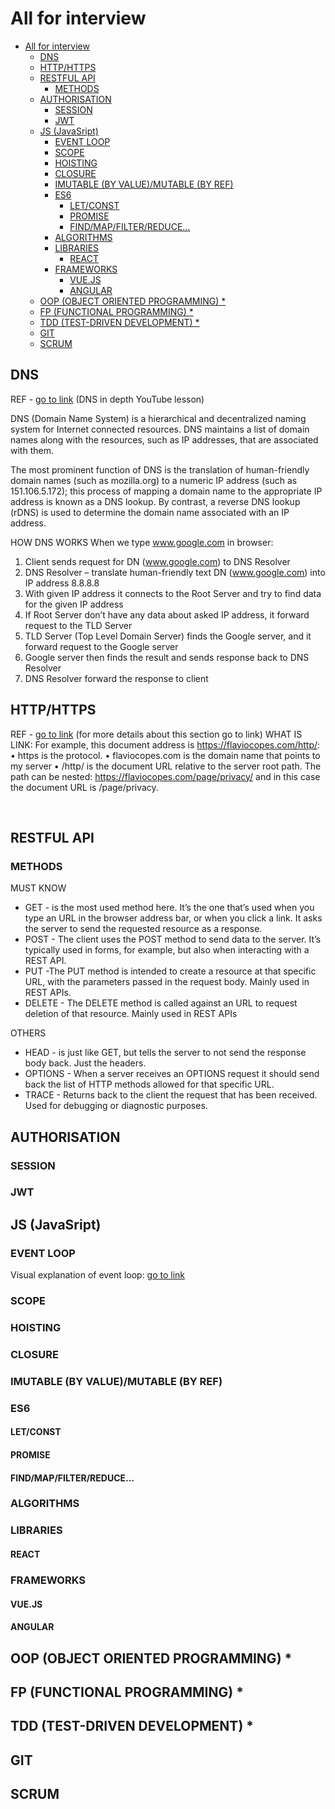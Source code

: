 # All for interview

- [All for interview](#all-for-interview)
  - [DNS](#dns)
  - [HTTP/HTTPS](#httphttps)
  - [RESTFUL API](#restful-api)
    - [METHODS](#methods)
  - [AUTHORISATION](#authorisation)
    - [SESSION](#session)
    - [JWT](#jwt)
  - [JS (JavaSript)](#js-javasript)
    - [EVENT LOOP](#event-loop)
    - [SCOPE](#scope)
    - [HOISTING](#hoisting)
    - [CLOSURE](#closure)
    - [IMUTABLE (BY VALUE)/MUTABLE (BY REF)](#imutable-by-valuemutable-by-ref)
    - [ES6](#es6)
      - [LET/CONST](#letconst)
      - [PROMISE](#promise)
      - [FIND/MAP/FILTER/REDUCE…](#findmapfilterreduce)
    - [ALGORITHMS](#algorithms)
    - [LIBRARIES](#libraries)
      - [REACT](#react)
    - [FRAMEWORKS](#frameworks)
      - [VUE.JS](#vuejs)
      - [ANGULAR](#angular)
  - [OOP (OBJECT ORIENTED PROGRAMMING) *](#oop-object-oriented-programming-)
  - [FP (FUNCTIONAL PROGRAMMING) *](#fp-functional-programming-)
  - [TDD (TEST-DRIVEN DEVELOPMENT) *](#tdd-test-driven-development-)
  - [GIT](#git)
  - [SCRUM](#scrum)
 
## DNS 
REF - [go to link](https://www.youtube.com/watch?v=hIqdZgjoRuk) (DNS in depth YouTube lesson)

DNS (Domain Name System) is a hierarchical and decentralized naming system for Internet connected resources. DNS maintains a list of domain names along with the resources, such as IP addresses, that are associated with them.

The most prominent function of DNS is the translation of human-friendly domain names (such as mozilla.org) to a numeric IP address (such as 151.106.5.172); this process of mapping a domain name to the appropriate IP address is known as a DNS lookup. By contrast, a reverse DNS lookup (rDNS) is used to determine the domain name associated with an IP address.

HOW DNS WORKS
When we type www.google.com in browser:
1.	Client sends request for DN (www.google.com) to DNS Resolver
2.	DNS Resolver – translate human-friendly text DN (www.google.com) into IP address 8.8.8.8
3.	With given IP address it connects to the Root Server and try to find data for the given IP address
4.	If Root Server don’t have any data about asked IP address, it forward request to the TLD Server
5.	TLD Server (Top Level Domain Server) finds the Google server, and it forward request to the Google server
6.	Google server then finds the result and sends response back to DNS Resolver
7.	DNS Resolver forward the response to client

## HTTP/HTTPS
REF - [go to link](https://flaviocopes.com/http/) (for more details about this section go to link)
WHAT IS LINK:
For example, this document address is https://flaviocopes.com/http/:
•	https is the protocol.
•	flaviocopes.com is the domain name that points to my server
•	/http/ is the document URL relative to the server root path. The path can be nested: https://flaviocopes.com/page/privacy/ and in this case the document URL is /page/privacy.

 
## RESTFUL API 
### METHODS
MUST KNOW
*	GET - is the most used method here. It’s the one that’s used when you type an URL in the browser address bar, or when you click a link. It asks the server to send the requested resource as a response.
*	POST - The client uses the POST method to send data to the server. It’s typically used in forms, for example, but also when interacting with a REST API.
*	PUT -The PUT method is intended to create a resource at that specific URL, with the parameters passed in the request body. Mainly used in REST APIs.
*	DELETE - The DELETE method is called against an URL to request deletion of that resource. Mainly used in REST APIs

OTHERS
*	HEAD - is just like GET, but tells the server to not send the response body back. Just the headers.
*	OPTIONS -	When a server receives an OPTIONS request it should send back the list of HTTP methods allowed for that specific URL.
*	TRACE - Returns back to the client the request that has been received. Used for debugging or diagnostic purposes.

## AUTHORISATION
### SESSION
### JWT

## JS (JavaSript)
### EVENT LOOP
Visual explanation of event loop: [go to link](http://latentflip.com/loupe/?code=JC5vbignYnV0dG9uJywgJ2NsaWNrJywgZnVuY3Rpb24gb25DbGljaygpIHsKICAgIHNldFRpbWVvdXQoZnVuY3Rpb24gdGltZXIoKSB7CiAgICAgICAgY29uc29sZS5sb2coJ1lvdSBjbGlja2VkIHRoZSBidXR0b24hJyk7ICAgIAogICAgfSwgMjAwMCk7Cn0pOwoKY29uc29sZS5sb2coIkhpISIpOwoKc2V0VGltZW91dChmdW5jdGlvbiB0aW1lb3V0KCkgewogICAgY29uc29sZS5sb2coIkNsaWNrIHRoZSBidXR0b24hIik7Cn0sIDUwMDApOwoKY29uc29sZS5sb2coIldlbGNvbWUgdG8gbG91cGUuIik7!!!PGJ1dHRvbj5DbGljayBtZSE8L2J1dHRvbj4%3D)

### SCOPE

### HOISTING

### CLOSURE

### IMUTABLE (BY VALUE)/MUTABLE (BY REF)

### ES6
#### LET/CONST

#### PROMISE

#### FIND/MAP/FILTER/REDUCE…

### ALGORITHMS

### LIBRARIES 
#### REACT

### FRAMEWORKS
#### VUE.JS

#### ANGULAR

## OOP (OBJECT ORIENTED PROGRAMMING) *
## FP (FUNCTIONAL PROGRAMMING) *
## TDD (TEST-DRIVEN DEVELOPMENT) *

## GIT
## SCRUM